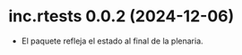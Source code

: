<!-- NEWS.md is maintained by https://cynkra.github.io/fledge, do not edit -->

# inc.rtests 0.0.2 (2024-12-06)

* El paquete refleja el estado al final de la plenaria.
